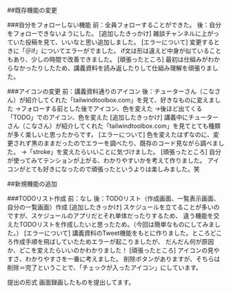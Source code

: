 ##既存機能の変更

###自分をフォローしない機能
前：全員フォローすることができた。
後：自分をフォローできないようにした。
[追加したきっかけ]
雑談チャンネルに上がっていた投稿を見て、いいなと思い追加しました。
[エラーについて]
変更するときに「＠if」についてエラーがでました。
if文は形は違えど中身が似ていることもあり、少しの時間で改善できました。
[頑張ったところ]
最初は仕組みがわからなかったりしたため、講義資料を読み返したりして仕組み理解を頑張りました。

###アイコンの変更
前：講義資料通りのアイコン
後：チューターさん（こなさん）が紹介してくれた「tailwindtoolbox.com」を見て、好きなものに変えました
→フォローする前とした後でアイコン、色を変えた
→後ほど出てくる「TODO」でのアイコン、色を変えた
[追加したきっかけ]
講義中にチューターさん（こなさん）が紹介してくれた「tailwindtoolbox.com」を見てとても種類が多く楽しいと思ったからです。
[エラーについて]
色を変えたはずなのに、変更されず黒のままだったのでエラーを調べたり、既存のコード見ながら調べました。
→「stroke」を変えたらいいことに気づけました。
[頑張ったところ]
自分が使ってみてテンションが上がる、わかりやすいかを考えて作りました。
アイコンがとても好きになったので頑張ったというよりは楽しみました。笑


##新規機能の追加

###TODOリスト作成
前：なし
後：TODOリスト（作成画面、一覧表示画面、自分の一覧画面）作成
[追加したきっかけ]
スケジュールを立てることが多いのですが、スケジュールのアプリだとそれ単体だったりするため、
違う機能を交えたTODOリストを作成したいと思ったため。（今回は簡単なものにしてみました。）
[エラーについて]
講義資料のTweet機能をもとに作りました。ところどころ作成手順を飛ばしていたためエラーが起こりましたが、
だんだん何が原因か、どこを変えたらいいのかわかりました！
[頑張ったところ]
アイコンの見やすさ、わかりやすさを一番に考えました。
削除ボタンがありますが、そちらは削除＝完了ということで、「チェックが入ったアイコン」にしています。

提出の形式
画面録画したものを提出してます。
